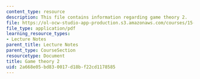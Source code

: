 ```yaml
---
content_type: resource
description: This file contains information regarding game theory 2.
file: https://ol-ocw-studio-app-production.s3.amazonaws.com/courses/15-053-optimization-methods-in-management-science-spring-2013/2a668e05bd830017d18bf22cd1178585_MIT15_053S13_lec8.pdf
file_type: application/pdf
learning_resource_types:
- Lecture Notes
parent_title: Lecture Notes
parent_type: CourseSection
resourcetype: Document
title: Game theory 2
uid: 2a668e05-bd83-0017-d18b-f22cd1178585
---
```

